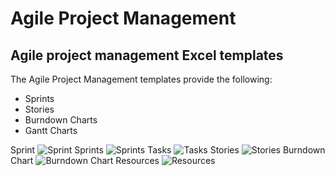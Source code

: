 # Agile Project Management
## Agile project management Excel templates
The Agile Project Management templates provide the following:

* Sprints
* Stories
* Burndown Charts
* Gantt Charts

Sprint
![Sprint](https://github.com/RodneyFaris/AgileProjectManagement/blob/master/docs/Sprint.PNG?raw=true)
Sprints
![Sprints](https://github.com/RodneyFaris/AgileProjectManagement/blob/master/docs/Sprints.PNG?raw=true)
Tasks
![Tasks](https://github.com/RodneyFaris/AgileProjectManagement/blob/master/docs/Tasks.PNG?raw=true)
Stories
![Stories](https://github.com/RodneyFaris/AgileProjectManagement/blob/master/docs/stories.PNG?raw=true)
Burndown Chart
![Burndown Chart](https://github.com/RodneyFaris/AgileProjectManagement/blob/master/docs/burndownchart.PNG?raw=true)
Resources
![Resources](https://github.com/RodneyFaris/AgileProjectManagement/blob/master/docs/resources.PNG?raw=true)
